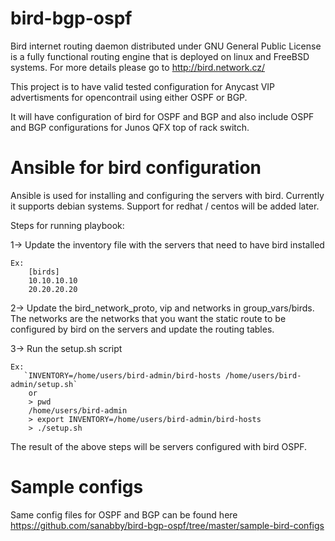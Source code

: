 # bird-bgp-ospf

Bird internet routing daemon distributed under GNU General Public License is a fully functional routing engine that is deployed on linux 
and FreeBSD systems. For more details please go to http://bird.network.cz/

This project is to have valid tested configuration for Anycast VIP advertisments for opencontrail using either OSPF or BGP. 

It will have configuration of bird for OSPF and BGP and also include OSPF and BGP configurations for Junos QFX top of rack switch. 

# Ansible for bird configuration

Ansible is used for installing and configuring the servers with bird. Currently it supports debian systems. Support for redhat / centos will be added later.

Steps for running playbook:

1-> Update the inventory file with the servers that need to have bird installed
    
    Ex: 
        [birds]
        10.10.10.10
        20.20.20.20

2-> Update the bird_network_proto, vip and networks in group_vars/birds. The networks are the networks that you want the static route to be configured by bird on the servers and update the routing tables. 

3-> Run the setup.sh script

    Ex:
       `INVENTORY=/home/users/bird-admin/bird-hosts /home/users/bird-admin/setup.sh`
        or
        > pwd
        /home/users/bird-admin
        > export INVENTORY=/home/users/bird-admin/bird-hosts
        > ./setup.sh

The result of the above steps will be servers configured with bird OSPF.

# Sample configs 

Same config files for OSPF and BGP can be found here https://github.com/sanabby/bird-bgp-ospf/tree/master/sample-bird-configs
